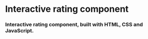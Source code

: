 # Interactive rating component

### Interactive rating component, built with HTML, CSS and JavaScript.